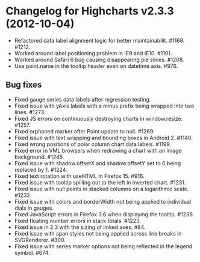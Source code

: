 # Changelog for Highcharts v2.3.3 (2012-10-04)
        
- Refactored data label alignment logic for better maintainabilit. #1168. #1212.
- Worked around label positioning problem in IE9 and IE10. #1101.
- Worked around Safari 6 bug causing disappearing pie slices. #1208.
- Use point.name in the tooltip header even on datetime axis. #976.

## Bug fixes
- Fixed gauge series data labels after regression testing.
- Fixed issue with yAxis labels with a minus prefix being wrapped into two lines. #1273.
- Fixed JS errors on continuously destroying charts in window.resize. #1257.
- Fixed orphaned marker after Point.update to null. #1269.
- Fixed issue with text wrapping and bounding boxes in Android 2. #1140.
- Fixed wrong positions of polar column chart data labels. #1199.
- Fixed error in VML browsers when redrawing a chart with an image background. #1245.
- Fixed issue with shadow.offsetX and shadow.offsetY set to 0 being replaced by 1. #1224.
- Fixed text rotation with useHTML in Firefox 15. #916.
- Fixed issue with tooltip spilling out to the left in inverted chart. #1231.
- Fixed issue with null points in stacked columns on a logarithmic scale. #1232.
- Fixed issue with colors and borderWidth not being applied to individual dials in gauges.
- Fixed JavaScript errors in Firefox 3.6 when displaying the tooltip. #1236.
- Fixed floating number errors in stack totals. #1223.
- Fixed issue in 2.3 with the sizing of linked axes. #84.
- Fixed issue with span styles not being applied across line breaks in SVGRenderer. #390.
- Fixed issue with series marker options not being reflected in the legend symbol. #674.